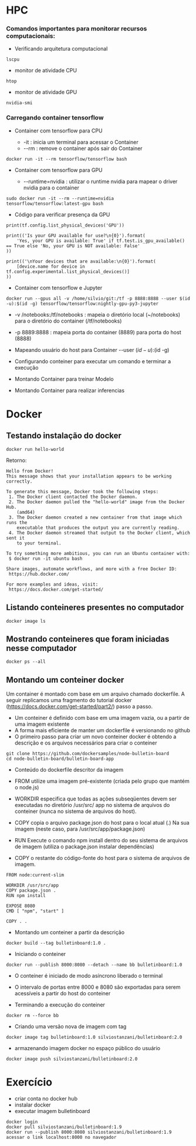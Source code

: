 # HPC

### Comandos importantes para monitorar recursos computacionais:

* Verificando arquitetura computacional
```
lscpu
```

* monitor de atividade CPU

```
htop
```

* monitor de atividade GPU

```
nvidia-smi
```

### Carregando container tensorflow

* Container com tensorflow para CPU

    * -it : inicia um terminal para acessar o Container
    * --rm : remove o container após sair do Container

```    
docker run -it --rm tensorflow/tensorflow bash
```

* Container com tensorflow para GPU

    * --runtime=nvidia : utilizar o runtime nvidia para mapear o driver nvidia para o container
```
sudo docker run -it --rm --runtime=nvidia tensorflow/tensorflow:latest-gpu bash
```

* Código para verificar presença da GPU

```
print(tf.config.list_physical_devices('GPU'))

print(('Is your GPU available for use?\n{0}').format(
    'Yes, your GPU is available: True' if tf.test.is_gpu_available() == True else 'No, your GPU is NOT available: False'
))

print(('\nYour devices that are available:\n{0}').format(
    [device.name for device in tf.config.experimental.list_physical_devices()]
))
```

* Container com tensorflow e Jupyter

```
docker run --gpus all -v /home/silvio/git:/tf -p 8888:8888 --user $(id -u):$(id -g) tensorflow/tensorflow:nightly-gpu-py3-jupyter
```

   * -v /notebooks:/tf/notebooks : mapeia o diretório local (~/notebooks) para o diretório do container (/tf/notebooks)  
   * -p 8889:8888 : mapeia porta do container (8889) para porta do host (8888)
   * Mapeando usuário do host para Container --user $(id -u):$(id -g)

* Configurando conteiner para executar um comando e terminar a execução

* Montando Container para treinar Modelo

* Montando Container para realizar inferencias


# Docker

## Testando instalação do docker

```
docker run hello-world
```

Retorno:

```
Hello from Docker!
This message shows that your installation appears to be working correctly.

To generate this message, Docker took the following steps:
 1. The Docker client contacted the Docker daemon.
 2. The Docker daemon pulled the "hello-world" image from the Docker Hub.
    (amd64)
 3. The Docker daemon created a new container from that image which runs the
    executable that produces the output you are currently reading.
 4. The Docker daemon streamed that output to the Docker client, which sent it
    to your terminal.

To try something more ambitious, you can run an Ubuntu container with:
 $ docker run -it ubuntu bash

Share images, automate workflows, and more with a free Docker ID:
 https://hub.docker.com/

For more examples and ideas, visit:
 https://docs.docker.com/get-started/
```

## Listando conteineres presentes no computador

```
docker image ls
```

## Mostrando conteineres que foram iniciadas nesse computador

```
docker ps --all
```

## Montando um conteiner docker 

Um container é montado com base em um arquivo chamado dockerfile. A seguir replicamos uma fragmento do tutorial docker (https://docs.docker.com/get-started/part2/) passo a passo.

* Um conteiner é definido com base em uma imagem vazia, ou a partir de uma imagem existente
* A forma mais eficiente de manter um dockerfile é versionando no github
* O primeiro passo para criar um novo conteiner docker é obtendo a descrição e os arquivos necessários para criar o conteiner

```
git clone https://github.com/dockersamples/node-bulletin-board
cd node-bulletin-board/bulletin-board-app
```

* Conteúdo do dockerfile descritor da imagem

* FROM utilize uma imagem pré-existente (criada pelo grupo que mantém o node.js)

* WORKDIR especifica que todas as ações subseqüentes devem ser executadas no diretório /usr/src/ app no sistema de arquivos do conteiner (nunca no sistema de arquivos do host).

* COPY copia o arquivo package.json do host para o local atual (.) Na sua imagem (neste caso, para /usr/src/app/package.json)

* RUN Execute o comando npm install dentro do seu sistema de arquivos de imagem (utiliza o package.json instalar dependências)

* COPY o restante do código-fonte do host para o sistema de arquivos de imagem.

```
FROM node:current-slim

WORKDIR /usr/src/app
COPY package.json .
RUN npm install

EXPOSE 8080
CMD [ "npm", "start" ]

COPY . .
```



* Montando um conteiner a partir da descrição
```
docker build --tag bulletinboard:1.0 .
```

* Iniciando o conteiner
```
docker run --publish 8000:8080 --detach --name bb bulletinboard:1.0
```

* O conteiner é iniciado de modo asíncrono liberado o terminal
* O intervalo de portas entre 8000 e 8080 são exportadas para serem acessíveis a partir do host do conteiner

* Terminando a execução do conteiner
```
docker rm --force bb
```

* Criando uma versão nova de imagem com tag

``` 
docker image tag bulletinboard:1.0 silviostanzani/bulletinboard:2.0
```
* armazenando imagem docker no espaço público do usuário

```  
docker image push silviostanzani/bulletinboard:2.0
```

# Exercício
* criar conta no docker hub
* instalar docker
* executar imagem bulletinboard
```
docker login
docker pull silviostanzani/bulletinboard:1.9
docker run --publish 8000:8080 silviostanzani/bulletinboard:1.9
acessar o link localhost:8000 no navegador
```
